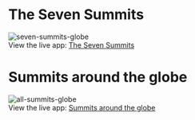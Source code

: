 
# The Seven Summits<br/>
<img src="images/seven-summits-globe.gif" alt="seven-summits-globe" class="inline"/><br/>
View the live app: [The Seven Summits](https://gismountains.github.io/JSAPI_demos/seven-summits-globe/)<br/>
# Summits around the globe<br/>
<img src="images/all-summits-globe.gif" alt="all-summits-globe" class="inline"/><br/>
View the live app: [Summits around the globe](https://gismountains.github.io/JSAPI_demos/all-summits-globe/)<br/>
